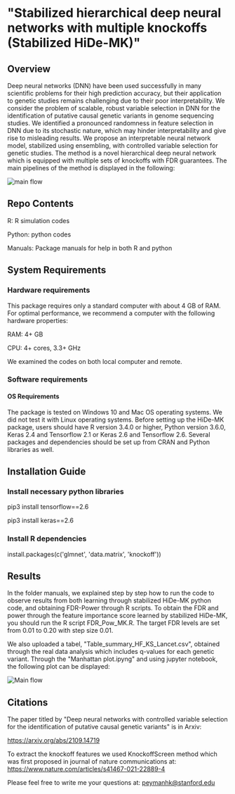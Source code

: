 
# "Stabilized hierarchical deep neural networks with multiple knockoffs (Stabilized HiDe-MK)"

## Overview 
Deep neural networks (DNN) have been used successfully in many scientific problems for their high prediction accuracy, but their application to genetic studies remains challenging due to their poor interpretability. We consider the problem of scalable, robust variable selection in DNN for the identification of putative causal genetic variants in genome sequencing studies. We identified a pronounced randomness in feature selection in DNN due to its stochastic nature, which may hinder interpretability and give rise to misleading results. We propose an interpretable neural network model, stabilized using ensembling, with controlled variable selection for genetic studies. The method is a novel hierarchical deep neural network which is equipped with multiple sets of knockoffs with FDR guarantees. The main pipelines of the method is displayed in the following:

![main flow](/../main/Images/Flowchart.jpg?raw=true "HiDe-MK pipeline")


## Repo Contents

R: R simulation codes

Python: python codes

Manuals: Package manuals for help in both R and python


## System Requirements
### Hardware requirements
This package requires only a standard computer with about 4 GB of RAM. For optimal performance, we recommend a computer with the following hardware properties:

RAM: 4+ GB

CPU: 4+ cores, 3.3+ GHz

We examined the codes on both local computer and remote.

### Software requirements

#### OS Requirements

The package is tested on Windows 10 and Mac OS operating systems. We did not test it with Linux operating systems. Before setting up the HiDe-MK package, users should have R version 3.4.0 or higher, Python version 3.6.0, Keras 2.4 and Tensorflow 2.1 or Keras 2.6 and Tensorflow 2.6. Several packages and dependencies should be set up from CRAN and Python libraries as well.

## Installation Guide

### Install necessary python libraries
pip3 install tensorflow==2.6

pip3 install keras==2.6


### Install R dependencies
install.packages(c('glmnet', 'data.matrix', 'knockoff'))

## Results

In the folder manuals, we explained step by step how to run the code to observe results from both learning through stabilized HiDe-MK python code, and obtaining FDR-Power through R scripts. To obtain the FDR and power through the feature importance score learned by stabilized HiDe-MK, you should run the R script FDR_Pow_MK.R. The target FDR levels are set from 0.01 to 0.20 with step size 0.01. 


We also uploaded a tabel, "Table_summary_HF_KS_Lancet.csv", obtained through the real data analysis which includes q-values for each genetic variant. Through the "Manhattan plot.ipyng" and using jupyter notebook, the following plot can be displayed: 

![Main flow](/../main/Images/Manhattan_plot.jpg?raw=true "Manhattan plot")


## Citations

The paper titled by "Deep neural networks with controlled variable selection for the identification of putative causal genetic variants" is in Arxiv:

https://arxiv.org/abs/2109.14719

To extract the knockoff features we used KnockoffScreen method which was first proposed in journal of nature communications at: https://www.nature.com/articles/s41467-021-22889-4

Please feel free to write me your questions at: peymanhk@stanford.edu


